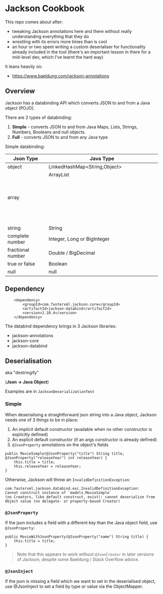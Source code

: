 # Jackson Cookbook

This repo comes about after:
 - tweaking Jackson annotations here and there without really understanding everything that they do 
 - wrestling with its errors more times than is cool
 - an hour or two spent writing a custom deserialiser for functionality already included in the tool (there's an important 
 lesson in there for a mid-level dev, which I've learnt the hard way) 

It leans heavily on:
- https://www.baeldung.com/jackson-annotations

## Overview

Jackson has a databinding API which converts JSON to and from a Java object (POJO).

There are 2 types of databinding:
1. **Simple** -  converts JSON to and from Java Maps, Lists, Strings, Numbers, Booleans and null objects.
2. **Full** - converts JSON to and from any Java type

Simple databinding:

| Json Type         | Java Type                     |
| ----------------- | ----------------------------- |
| object            | LinkedHashMap<String,Object>  |
| array	            | ArrayList<Object>             | 
| string            | String                        | 
| complete number   | Integer, Long or BigInteger   |  
| fractional number | Double / BigDecimal           |
| true or false     | Boolean                       | 
| null              | null                          | 

## Dependency

```
    <dependency>
        <groupId>com.fasterxml.jackson.core</groupId>
        <artifactId>jackson-databind</artifactId>
        <version>2.10.4</version>
    </dependency>
```

The databind dependency brings in 3 Jackson libraries:
- jackson-annotations
- jackson-core
- jackson-databind

## Deserialisation

aka "destringify" 

(**Json -> Java  Object**)

Examples are in `JacksonDeserializationTest`

###  Simple

When deserialising a straightforward json string into a Java object,
Jackson needs one of 3 things to be in place:

1. An implicit default constructor (available when no other constructor is explicitly defined)
2. An explicit default constructor (if an args constructor is already defined)
3. `@JsonProperty` annotations on the object's fields

```
public MovieSimple(@JsonProperty("title") String title, @JsonProperty("releaseYear") int releaseYear) {
    this.title = title;
    this.releaseYear = releaseYear;
}
```

Otherwise, Jackson will throw an `InvalidDefinitionException`:
```
com.fasterxml.jackson.databind.exc.InvalidDefinitionException: 
Cannot construct instance of `models.MovieSimple` 
(no Creators, like default construct, exist): cannot deserialize from Object value (no delegate- or property-based Creator)
```

### `@JsonProperty`

If the json includes a field with a different key than the Java object field, use `@JsonProperty`:
```
public MovieWithJsonProperty(@JsonProperty("name") String title) {
    this.title = title;
}
``` 
> Note that this appears to work without `@JsonCreator` in later versions of Jackson, despite some Baeldung / Stack Overflow advice.

### `@JsonInject`

If the json is missing a field which we want to set in the deserialised object, use @JsonInject to set a field by type 
or value via the ObjectMapper.



